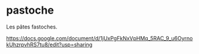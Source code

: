 # pastoche

Les pâtes fastoches.


https://docs.google.com/document/d/1jUxPgFkNxVpHMq_5RAC_9_u6OyrnokUhzrpvhRS7tu8/edit?usp=sharing
